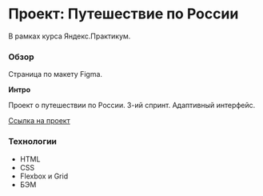 # Проект: Путешествие по России
В рамках курса Яндекс.Практикум.

### Обзор
Страница по макету Figma.

**Интро**

Проект о путешествии по России. 
3-ий спринт.
Адаптивный интерфейс.

[Ссылка на проект](https://ankiir.github.io/russian-travel/)

### Технологии
* HTML
* CSS
* Flexbox и Grid
* БЭМ